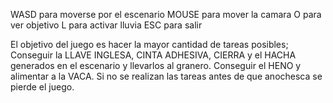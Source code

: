 WASD para moverse por el escenario
MOUSE para mover la camara
O para ver objetivo
L para activar lluvia
ESC para salir

El objetivo del juego es hacer la mayor cantidad de tareas posibles; Conseguir la LLAVE INGLESA, CINTA ADHESIVA, CIERRA y el HACHA generados en el escenario y llevarlos al granero. Conseguir el HENO y alimentar a la VACA. Si no se realizan las tareas antes de que anochesca se pierde el juego.
